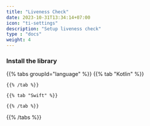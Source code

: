 ```yaml
---
title: "Liveness Check"
date: 2023-10-31T13:34:14+07:00
icon: "ti-settings"
description: "Setup liveness check"
type : "docs"
weight: 4
---
```


### Install the library
{{% tabs groupId="language" %}}
    {{% tab "Kotlin" %}}
    
    
    {{% /tab %}}

    {{% tab "Swift" %}}
    
    {{% /tab %}}    
{{% /tabs %}}
